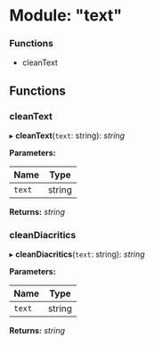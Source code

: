 # Module: "text"

### Functions

* cleanText

## Functions

###  cleanText

▸ **cleanText**(`text`: string): *string*

**Parameters:**

Name | Type |
------ | ------ |
`text` | string |

**Returns:** *string*

###  cleanDiacritics

▸ **cleanDiacritics**(`text`: string): *string*

**Parameters:**

Name | Type |
------ | ------ |
`text` | string |

**Returns:** *string*
